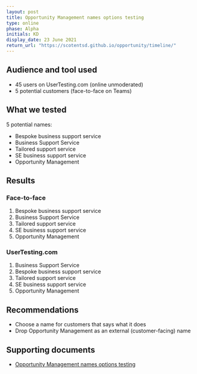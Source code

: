 ```yaml
---
layout: post
title: Opportunity Management names options testing
type: online
phase: Alpha
initials: KD
display_date: 23 June 2021
return_url: "https://scotentsd.github.io/opportunity/timeline/"
---
```


## Audience and tool used
- 45 users on UserTesting.com (online unmoderated)
- 5 potential customers (face-to-face on Teams)

## What we tested
5 potential names:
- Bespoke business support service
- Business Support Service
- Tailored support service
- SE business support service
- Opportunity Management

## Results

### Face-to-face
1. Bespoke business support service
2. Business Support Service
3. Tailored support service
4. SE business support service
5. Opportunity Management

### UserTesting.com
1. Business Support Service
2. Bespoke business support service
3. Tailored support service
4. SE business support service
5. Opportunity Management

## Recommendations
- Choose a name for customers that says what it does
- Drop Opportunity Management as an external (customer-facing) name

## Supporting documents
- [Opportunity Management names options testing](/opportunity/files/2021-06-23-OM-Names_and_Naming.pdf)
